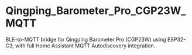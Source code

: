 # Qingping_Barometer_Pro_CGP23W_MQTT
BLE-to-MQTT bridge for Qingping Barometer Pro (CGP23W) using ESP32-C3, with full Home Assistant MQTT Autodiscovery integration.
